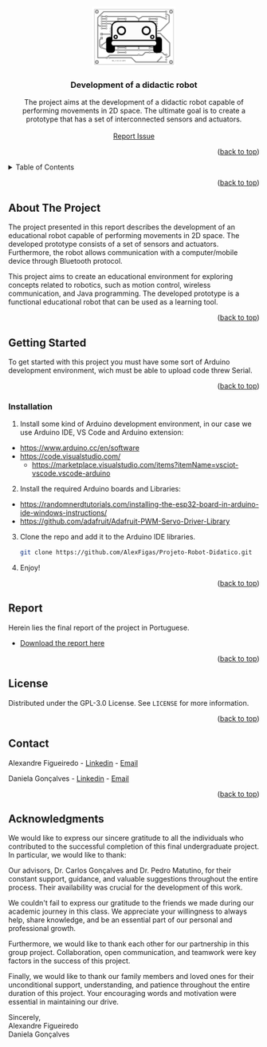 <a name="readme-top"></a>

<!-- PROJECT LOGO -->
<br />
<div align="center">
    <img src="assets/logo.png" alt="Logo" height="120">
  </a>

  <h3 align="center">Development of a didactic robot</h3>

  <p align="center">
  The project aims at the development of a didactic robot capable of performing movements in 2D space. The ultimate goal is to create a prototype that has a set of interconnected sensors and actuators. 
    <br />
    <br />
    <a href="https://github.com/AlexFigas/Projeto-Robot-Didatico/issues">Report Issue</a>
  </p>
</div>

<p align="right">(<a href="#readme-top">back to top</a>)</p>

<!-- TABLE OF CONTENTS -->
<details>
  <summary>Table of Contents</summary>
  <ol>
    <li>
      <a href="#about-the-project">About The Project</a>
    </li>
    <li>
      <a href="#getting-started">Getting Started</a>
      <ul>
        <li><a href="#installation">Installation</a></li>
      </ul>
    </li>
    <li><a href="#report">Report</a></li>
    <li><a href="#license">License</a></li>
    <li><a href="#contact">Contact</a></li>
    <li><a href="#acknowledgments">Acknowledgments</a></li>
  </ol>
</details>

<p align="right">(<a href="#readme-top">back to top</a>)</p>

<!-- ABOUT THE PROJECT -->
## About The Project

The project presented in this report describes the development of an educational robot capable of performing movements in 2D space. The developed prototype consists of a set of sensors and actuators. Furthermore, the robot allows communication with a computer/mobile device through Bluetooth protocol.

This project aims to create an educational environment for exploring concepts related to robotics, such as motion control, wireless communication, and Java programming. The developed prototype is a functional educational robot that can be used as a learning tool.

<p align="right">(<a href="#readme-top">back to top</a>)</p>

<!-- GETTING STARTED -->
## Getting Started

To get started with this project you must have some sort of Arduino development environment, wich must be able to upload code threw Serial.

<p align="right">(<a href="#readme-top">back to top</a>)</p>

### Installation

1. Install some kind of Arduino development environment, in our case we use Arduino IDE, VS Code and Arduino extension:
* https://www.arduino.cc/en/software
* https://code.visualstudio.com/
    * https://marketplace.visualstudio.com/items?itemName=vsciot-vscode.vscode-arduino

2. Install the required Arduino boards and Libraries:
* https://randomnerdtutorials.com/installing-the-esp32-board-in-arduino-ide-windows-instructions/ 
* https://github.com/adafruit/Adafruit-PWM-Servo-Driver-Library

3. Clone the repo and add it to the Arduino IDE libraries.
    ```sh
    git clone https://github.com/AlexFigas/Projeto-Robot-Didatico.git
    ```
4. Enjoy!

<p align="right">(<a href="#readme-top">back to top</a>)</p>

<!-- REPORT -->
## Report

Herein lies the final report of the project in Portuguese.

* [Download the report here](docs/report.pdf)

<p align="right">(<a href="#readme-top">back to top</a>)</p>

<!-- LICENSE -->
## License

Distributed under the  GPL-3.0 License. See `LICENSE` for more information.

<p align="right">(<a href="#readme-top">back to top</a>)</p>

<!-- CONTACT -->
## Contact

Alexandre Figueiredo - [Linkedin](https://www.linkedin.com/in/alexfigas/) - [Email](mailto:alexfigas11@gmail.com)

Daniela Gonçalves - [Linkedin](https://www.linkedin.com/in/danielafilipagoncalves/) - [Email](mailto:danielagoncalves2000@hotmail.com)

<p align="right">(<a href="#readme-top">back to top</a>)</p>

<!-- ACKNOWLEDGMENTS -->
## Acknowledgments

We would like to express our sincere gratitude to all the individuals who contributed to the successful completion of this final undergraduate project. In particular, we would like to thank:

Our advisors, Dr. Carlos Gonçalves and Dr. Pedro Matutino, for their constant support, guidance, and valuable suggestions throughout the entire process. Their availability was crucial for the development of this work.

We couldn't fail to express our gratitude to the friends we made during our academic journey in this class. We appreciate your willingness to always help, share knowledge, and be an essential part of our personal and professional growth.

Furthermore, we would like to thank each other for our partnership in this group project. Collaboration, open communication, and teamwork were key factors in the success of this project.

Finally, we would like to thank our family members and loved ones for their unconditional support, understanding, and patience throughout the entire duration of this project. Your encouraging words and motivation were essential in maintaining our drive.

Sincerely,\
Alexandre Figueiredo\
Daniela Gonçalves
